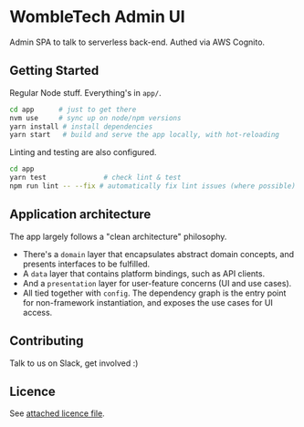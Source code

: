 # WombleTech Admin UI

Admin SPA to talk to serverless back-end. Authed via AWS Cognito.

## Getting Started

Regular Node stuff. Everything's in `app/`.

```bash
cd app      # just to get there
nvm use     # sync up on node/npm versions
yarn install # install dependencies
yarn start   # build and serve the app locally, with hot-reloading
```

Linting and testing are also configured.

```bash
cd app
yarn test              # check lint & test
npm run lint -- --fix # automatically fix lint issues (where possible)
```

## Application architecture

The app largely follows a "clean architecture" philosophy.

- There's a `domain` layer that encapsulates abstract domain concepts, and
  presents interfaces to be fulfilled.
- A `data` layer that contains platform bindings, such as API clients.
- And a `presentation` layer for user-feature concerns (UI and use cases).
- All tied together with `config`. The dependency graph is the entry point for
  non-framework instantiation, and exposes the use cases for UI access.

## Contributing

Talk to us on Slack, get involved :)

## Licence

See [attached licence file](LICENSE).

